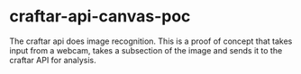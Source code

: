 # craftar-api-canvas-poc
The craftar api does image recognition. This is a proof of concept that takes input from a webcam, takes a subsection of the image and sends it to the craftar API for analysis.
